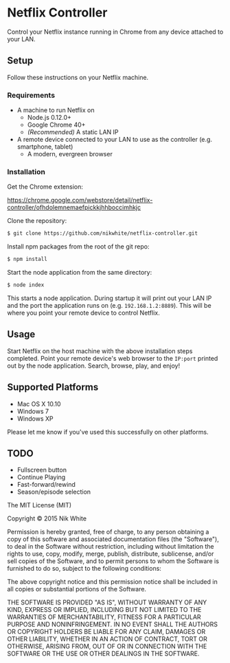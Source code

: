 # Netflix Controller #
Control your Netflix instance running in Chrome from any device attached to your LAN.

## Setup 

Follow these instructions on your Netflix machine.

### Requirements  

* A machine to run Netflix on
	* Node.js 0.12.0+
	* Google Chrome 40+
	* _(Recommended)_ A static LAN IP
* A remote device connected to your LAN to use as the controller (e.g. smartphone, tablet)
	* A modern, evergreen browser

### Installation 

Get the Chrome extension:

https://chrome.google.com/webstore/detail/netflix-controller/ofhdolemnemaefpickkjhhboccimhkjc

Clone the repository:

```bash
$ git clone https://github.com/nikwhite/netflix-controller.git
```

Install npm packages from the root of the git repo:

```bash
$ npm install 
```

Start the node application from the same directory:

```bash
$ node index
```

This starts a node application. During startup it will print out your LAN IP and the port the application runs on (e.g. `192.168.1.2:8889`). This will be where you point your remote device to control Netflix.

## Usage 

Start Netflix on the host machine with the above installation steps completed. Point your remote device's web browser to the `IP:port` printed out by the node application. Search, browse, play, and enjoy!

## Supported Platforms 

* Mac OS X 10.10
* Windows 7 
* Windows XP

Please let me know if you've used this successfully on other platforms.

## TODO

* Fullscreen button
* Continue Playing
* Fast-forward/rewind
* Season/episode selection

The MIT License (MIT)

Copyright &copy; 2015 Nik White

Permission is hereby granted, free of charge, to any person obtaining a copy
of this software and associated documentation files (the "Software"), to deal
in the Software without restriction, including without limitation the rights
to use, copy, modify, merge, publish, distribute, sublicense, and/or sell
copies of the Software, and to permit persons to whom the Software is
furnished to do so, subject to the following conditions:

The above copyright notice and this permission notice shall be included in
all copies or substantial portions of the Software.

THE SOFTWARE IS PROVIDED "AS IS", WITHOUT WARRANTY OF ANY KIND, EXPRESS OR
IMPLIED, INCLUDING BUT NOT LIMITED TO THE WARRANTIES OF MERCHANTABILITY,
FITNESS FOR A PARTICULAR PURPOSE AND NONINFRINGEMENT. IN NO EVENT SHALL THE
AUTHORS OR COPYRIGHT HOLDERS BE LIABLE FOR ANY CLAIM, DAMAGES OR OTHER
LIABILITY, WHETHER IN AN ACTION OF CONTRACT, TORT OR OTHERWISE, ARISING FROM,
OUT OF OR IN CONNECTION WITH THE SOFTWARE OR THE USE OR OTHER DEALINGS IN
THE SOFTWARE.
